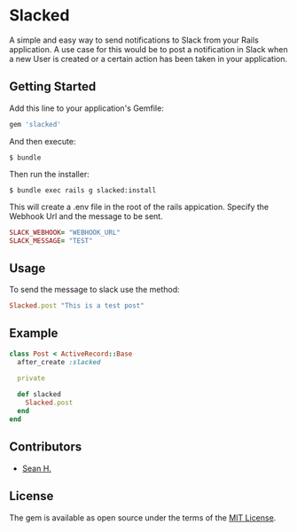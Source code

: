 # Slacked

A simple and easy way to send notifications to Slack from your Rails application. A use case for this would be to post a notification in Slack when a new User is created or a certain action has been taken in your application.

## Getting Started

Add this line to your application's Gemfile:

```ruby
gem 'slacked'
```

And then execute:

    $ bundle

Then run the installer:

    $ bundle exec rails g slacked:install

This will create a .env file in the root of the rails appication. Specify the Webhook Url and the message to be sent.

```ruby
SLACK_WEBHOOK= "WEBHOOK_URL"
SLACK_MESSAGE= "TEST"
```


## Usage

To send the message to slack use the method:

```ruby
Slacked.post "This is a test post"
```

## Example

```ruby
class Post < ActiveRecord::Base
  after_create :slacked

  private
  
  def slacked
    Slacked.post
  end
end
```

## Contributors

- [Sean H.](https://github.com/seathony)

## License

The gem is available as open source under the terms of the [MIT License](http://opensource.org/licenses/MIT).

